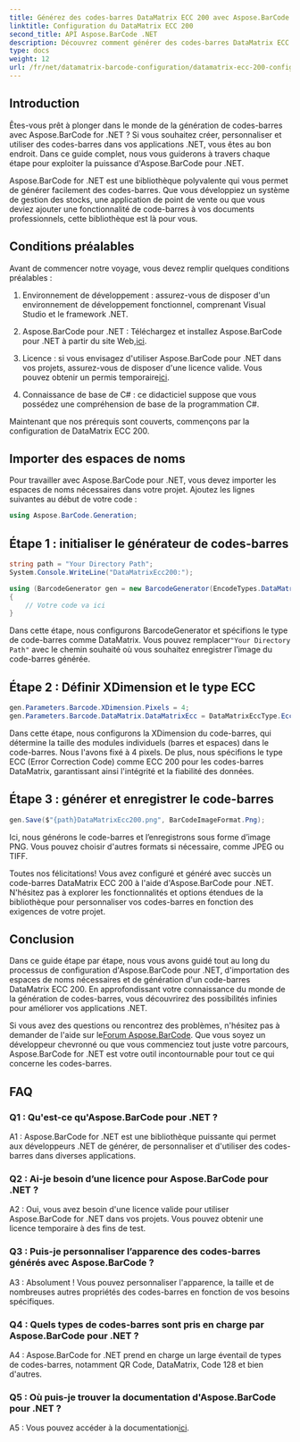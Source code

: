 ```yaml
---
title: Générez des codes-barres DataMatrix ECC 200 avec Aspose.BarCode pour .NET
linktitle: Configuration du DataMatrix ECC 200
second_title: API Aspose.BarCode .NET
description: Découvrez comment générer des codes-barres DataMatrix ECC 200 dans .NET à l'aide d'Aspose.BarCode. Rationalisez les opérations grâce à la création efficace de codes-barres.
type: docs
weight: 12
url: /fr/net/datamatrix-barcode-configuration/datamatrix-ecc-200-configuration/
---
```

## Introduction

Êtes-vous prêt à plonger dans le monde de la génération de codes-barres avec Aspose.BarCode for .NET ? Si vous souhaitez créer, personnaliser et utiliser des codes-barres dans vos applications .NET, vous êtes au bon endroit. Dans ce guide complet, nous vous guiderons à travers chaque étape pour exploiter la puissance d'Aspose.BarCode pour .NET.

Aspose.BarCode for .NET est une bibliothèque polyvalente qui vous permet de générer facilement des codes-barres. Que vous développiez un système de gestion des stocks, une application de point de vente ou que vous deviez ajouter une fonctionnalité de code-barres à vos documents professionnels, cette bibliothèque est là pour vous.

## Conditions préalables

Avant de commencer notre voyage, vous devez remplir quelques conditions préalables :

1. Environnement de développement : assurez-vous de disposer d'un environnement de développement fonctionnel, comprenant Visual Studio et le framework .NET.

2.  Aspose.BarCode pour .NET : Téléchargez et installez Aspose.BarCode pour .NET à partir du site Web,[ici](https://releases.aspose.com/barcode/net/).

3.  Licence : si vous envisagez d'utiliser Aspose.BarCode pour .NET dans vos projets, assurez-vous de disposer d'une licence valide. Vous pouvez obtenir un permis temporaire[ici](https://purchase.aspose.com/temporary-license/).

4. Connaissance de base de C# : ce didacticiel suppose que vous possédez une compréhension de base de la programmation C#.

Maintenant que nos prérequis sont couverts, commençons par la configuration de DataMatrix ECC 200.

## Importer des espaces de noms

Pour travailler avec Aspose.BarCode pour .NET, vous devez importer les espaces de noms nécessaires dans votre projet. Ajoutez les lignes suivantes au début de votre code :

```csharp
using Aspose.BarCode.Generation;
```

## Étape 1 : initialiser le générateur de codes-barres

```csharp
string path = "Your Directory Path";
System.Console.WriteLine("DataMatrixEcc200:");

using (BarcodeGenerator gen = new BarcodeGenerator(EncodeTypes.DataMatrix, "Åspóse.Barcóde©"))
{
    // Votre code va ici
}
```

 Dans cette étape, nous configurons BarcodeGenerator et spécifions le type de code-barres comme DataMatrix. Vous pouvez remplacer`"Your Directory Path"` avec le chemin souhaité où vous souhaitez enregistrer l’image du code-barres générée.

## Étape 2 : Définir XDimension et le type ECC

```csharp
gen.Parameters.Barcode.XDimension.Pixels = 4;
gen.Parameters.Barcode.DataMatrix.DataMatrixEcc = DataMatrixEccType.Ecc200;
```

Dans cette étape, nous configurons la XDimension du code-barres, qui détermine la taille des modules individuels (barres et espaces) dans le code-barres. Nous l'avons fixé à 4 pixels. De plus, nous spécifions le type ECC (Error Correction Code) comme ECC 200 pour les codes-barres DataMatrix, garantissant ainsi l'intégrité et la fiabilité des données.

## Étape 3 : générer et enregistrer le code-barres

```csharp
gen.Save($"{path}DataMatrixEcc200.png", BarCodeImageFormat.Png);
```

Ici, nous générons le code-barres et l’enregistrons sous forme d’image PNG. Vous pouvez choisir d'autres formats si nécessaire, comme JPEG ou TIFF.

Toutes nos félicitations! Vous avez configuré et généré avec succès un code-barres DataMatrix ECC 200 à l'aide d'Aspose.BarCode pour .NET. N'hésitez pas à explorer les fonctionnalités et options étendues de la bibliothèque pour personnaliser vos codes-barres en fonction des exigences de votre projet.

## Conclusion

Dans ce guide étape par étape, nous vous avons guidé tout au long du processus de configuration d'Aspose.BarCode pour .NET, d'importation des espaces de noms nécessaires et de génération d'un code-barres DataMatrix ECC 200. En approfondissant votre connaissance du monde de la génération de codes-barres, vous découvrirez des possibilités infinies pour améliorer vos applications .NET.

 Si vous avez des questions ou rencontrez des problèmes, n'hésitez pas à demander de l'aide sur le[Forum Aspose.BarCode](https://forum.aspose.com/c/barcode/13). Que vous soyez un développeur chevronné ou que vous commenciez tout juste votre parcours, Aspose.BarCode for .NET est votre outil incontournable pour tout ce qui concerne les codes-barres.

## FAQ

### Q1 : Qu'est-ce qu'Aspose.BarCode pour .NET ?

A1 : Aspose.BarCode for .NET est une bibliothèque puissante qui permet aux développeurs .NET de générer, de personnaliser et d'utiliser des codes-barres dans diverses applications.

### Q2 : Ai-je besoin d’une licence pour Aspose.BarCode pour .NET ?

A2 : Oui, vous avez besoin d'une licence valide pour utiliser Aspose.BarCode for .NET dans vos projets. Vous pouvez obtenir une licence temporaire à des fins de test.

### Q3 : Puis-je personnaliser l’apparence des codes-barres générés avec Aspose.BarCode ?

A3 : Absolument ! Vous pouvez personnaliser l'apparence, la taille et de nombreuses autres propriétés des codes-barres en fonction de vos besoins spécifiques.

### Q4 : Quels types de codes-barres sont pris en charge par Aspose.BarCode pour .NET ?

A4 : Aspose.BarCode for .NET prend en charge un large éventail de types de codes-barres, notamment QR Code, DataMatrix, Code 128 et bien d'autres.

### Q5 : Où puis-je trouver la documentation d'Aspose.BarCode pour .NET ?

 A5 : Vous pouvez accéder à la documentation[ici](https://reference.aspose.com/barcode/net/).